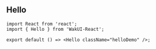 ## Hello

```tsx
import React from 'react';
import { Hello } from 'WakUI-React';

export default () => <Hello className="helloDemo" />;


```
<API></API>
